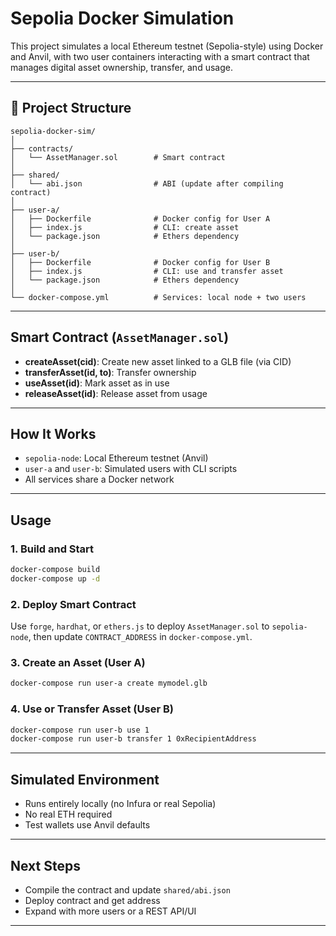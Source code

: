 # Sepolia Docker Simulation

This project simulates a local Ethereum testnet (Sepolia-style) using Docker and Anvil, with two user containers interacting with a smart contract that manages digital asset ownership, transfer, and usage.

---

## 🧱 Project Structure

```
sepolia-docker-sim/
│
├── contracts/
│   └── AssetManager.sol        # Smart contract
│
├── shared/
│   └── abi.json                # ABI (update after compiling contract)
│
├── user-a/
│   ├── Dockerfile              # Docker config for User A
│   ├── index.js                # CLI: create asset
│   └── package.json            # Ethers dependency
│
├── user-b/
│   ├── Dockerfile              # Docker config for User B
│   ├── index.js                # CLI: use and transfer asset
│   └── package.json            # Ethers dependency
│
└── docker-compose.yml          # Services: local node + two users
```

---

##  Smart Contract (`AssetManager.sol`)

- **createAsset(cid)**: Create new asset linked to a GLB file (via CID)
- **transferAsset(id, to)**: Transfer ownership
- **useAsset(id)**: Mark asset as in use
- **releaseAsset(id)**: Release asset from usage

---

##  How It Works

- `sepolia-node`: Local Ethereum testnet (Anvil)
- `user-a` and `user-b`: Simulated users with CLI scripts
- All services share a Docker network

---

##  Usage

### 1. Build and Start

```bash
docker-compose build
docker-compose up -d
```

### 2. Deploy Smart Contract
Use `forge`, `hardhat`, or `ethers.js` to deploy `AssetManager.sol` to `sepolia-node`, then update `CONTRACT_ADDRESS` in `docker-compose.yml`.

### 3. Create an Asset (User A)

```bash
docker-compose run user-a create mymodel.glb
```

### 4. Use or Transfer Asset (User B)

```bash
docker-compose run user-b use 1
docker-compose run user-b transfer 1 0xRecipientAddress
```

---

##  Simulated Environment

- Runs entirely locally (no Infura or real Sepolia)
- No real ETH required
- Test wallets use Anvil defaults

---

##  Next Steps

- Compile the contract and update `shared/abi.json`
- Deploy contract and get address
- Expand with more users or a REST API/UI

---
